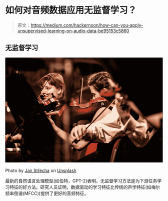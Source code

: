 # 如何对音频数据应用无监督学习？

> 原文：<https://medium.com/hackernoon/how-can-you-apply-unsupervised-learning-on-audio-data-be95153c5860>

## 无监督学习

![](img/9cc33c7e39e729cb8ba7732bc8c707b8.png)

Photo by [Jan Střecha](https://unsplash.com/@jan_strecha?utm_source=medium&utm_medium=referral) on [Unsplash](https://unsplash.com?utm_source=medium&utm_medium=referral)

最新的自然语言处理模型(如伯特，GPT-2)表明，无监督学习方法是为下游任务学习特征的好方法。研究人员证明，数据驱动的学习特征比传统的声学特征(如梅尔频率倒谱(MFCC))提供了更好的音频特征。